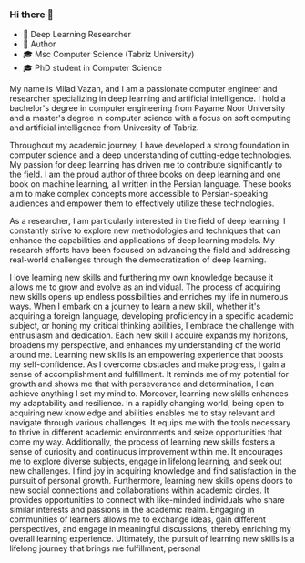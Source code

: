 ### Hi there 👋
- 🔭 Deep Learning Researcher
- 📝 Author
- 🎓 Msc Computer Science (Tabriz University)
- 🎓 PhD student in Computer Science

My name is Milad Vazan, and I am a passionate computer engineer and researcher specializing in deep learning and artificial intelligence. I hold a bachelor's degree in computer engineering from Payame Noor University and a master's degree in computer science with a focus on soft computing and artificial intelligence from University of Tabriz.

Throughout my academic journey, I have developed a strong foundation in computer science and a deep understanding of cutting-edge technologies. My passion for deep learning has driven me to contribute significantly to the field. I am the proud author of three books on deep learning and one book on machine learning, all written in the Persian language. These books aim to make complex concepts more accessible to Persian-speaking audiences and empower them to effectively utilize these technologies.

As a researcher, I am particularly interested in the field of deep learning. I constantly strive to explore new methodologies and techniques that can enhance the capabilities and applications of deep learning models. My research efforts have been focused on advancing the field and addressing real-world challenges through the democratization of deep learning.

I love learning new skills and furthering my own knowledge because it allows me to grow and evolve as an individual. The process of acquiring new skills opens up endless possibilities and enriches my life in numerous ways. When I embark on a journey to learn a new skill, whether it's acquiring a foreign language, developing proficiency in a specific academic subject, or honing my critical thinking abilities, I embrace the challenge with enthusiasm and dedication. Each new skill I acquire expands my horizons, broadens my perspective, and enhances my understanding of the world around me. Learning new skills is an empowering experience that boosts my self-confidence. As I overcome obstacles and make progress, I gain a sense of accomplishment and fulfillment. It reminds me of my potential for growth and shows me that with perseverance and determination, I can achieve anything I set my mind to. Moreover, learning new skills enhances my adaptability and resilience. In a rapidly changing world, being open to acquiring new knowledge and abilities enables me to stay relevant and navigate through various challenges. It equips me with the tools necessary to thrive in different academic environments and seize opportunities that come my way. Additionally, the process of learning new skills fosters a sense of curiosity and continuous improvement within me. It encourages me to explore diverse subjects, engage in lifelong learning, and seek out new challenges. I find joy in acquiring knowledge and find satisfaction in the pursuit of personal growth. Furthermore, learning new skills opens doors to new social connections and collaborations within academic circles. It provides opportunities to connect with like-minded individuals who share similar interests and passions in the academic realm. Engaging in communities of learners allows me to exchange ideas, gain different perspectives, and engage in meaningful discussions, thereby enriching my overall learning experience. Ultimately, the pursuit of learning new skills is a lifelong journey that brings me fulfillment, personal

<!--
**miladvazan/miladvazan** is a ✨ _special_ ✨ repository because its `README.md` (this file) appears on your GitHub profile.

Here are some ideas to get you started:

- 🔭 An artificial intelligence researcher
- 🌱 Interested in deep learning and NLP
- 👯 Msc Computer Science (Tabriz University)
- 🤔 I’m looking for help with ...
- 💬 Ask me about ...
- 📫 How to reach me: ...
- 😄 Pronouns: ...
- ⚡ Fun fact: ...
-->
